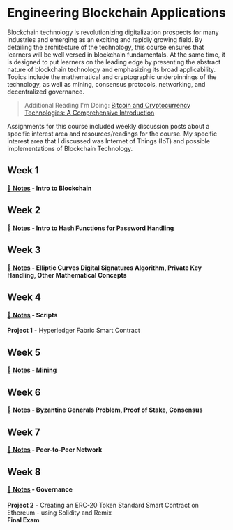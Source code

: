 # Engineering Blockchain Applications

Blockchain technology is revolutionizing digitalization prospects for many industries and emerging as an
exciting and rapidly growing field. By detailing the architecture of the technology, this course ensures that
learners will be well versed in blockchain fundamentals. At the same time, it is designed to put learners on the
leading edge by presenting the abstract nature of blockchain technology and emphasizing its broad
applicability. Topics include the mathematical and cryptographic underpinnings of the technology, as well as
mining, consensus protocols, networking, and decentralized governance. 

> Additional Reading I'm Doing: [Bitcoin and Cryptocurrency Technologies: A Comprehensive Introduction](https://press.princeton.edu/books/hardcover/9780691171692/bitcoin-and-cryptocurrency-technologies)

Assignments for this course included weekly discussion posts about a specific interest area and resources/readings for the course. My specific interest area that I discussed was Internet of Things (IoT) and possible implementations of Blockchain Technology.

## Week 1 

#### [📓 Notes](week1-notes.md) - Intro to Blockchain

## Week 2

#### [📓 Notes](week2-notes.md) - Intro to Hash Functions for Password Handling

## Week 3 

#### [📓 Notes](week3-notes.md) - Elliptic Curves Digital Signatures Algorithm, Private Key Handling, Other Mathematical Concepts

## Week 4 

#### [📓 Notes](week4-notes.md) - Scripts

**Project 1** - Hyperledger Fabric Smart Contract 

## Week 5

#### [📓 Notes](week5-notes.md) - Mining

## Week 6

#### [📓 Notes](week6-notes.md) - Byzantine Generals Problem, Proof of Stake, Consensus

## Week 7

#### [📓 Notes](week7-notes.md) - Peer-to-Peer Network

## Week 8

#### [📓 Notes](week8-notes.md) - Governance

**Project 2** - Creating an ERC-20 Token Standard Smart Contract on Ethereum - using Solidity and Remix \
**Final Exam**
